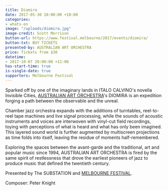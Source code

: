 ```yaml
---
title: Diomira
date: 2017-05-30 10:00:00 +10:00
categories:
- whats-on
image: "/uploads/diomira.jpg"
image-credit: Scott Morrison
button-url: https://www.festival.melbourne/2017/events/diomira/
button-txt: BUY TICKETS
presented-by: AUSTRALIAN ART ORCHESTRA
price: Tickets from $30
datetime:
- 2017-10-07 20:00:00 +11:00
has-start-time: true
is-single-date: true
supporters: Melbourne Festival
---
```


Sparked off by one of the imaginary lands in ITALO CALVINO's novella Invisible Cities, [AUSTRALIAN ART ORCHESTRA](http://www.aao.com.au/)'s DIOMIRA is an expedition forging a path between the observable and the unreal.

Chamber jazz orchestra expands with the additions of turntables, reel-to-reel tape machines and live signal processing, while the sounds of acoustic instruments and voices are interwoven with vinyl-cut field recordings, toying with perceptions of what is heard and what has only been imagined. This layered sound world is further augmented by multiscreen projections as time folds into itself, leaving the residue of moments half-remembered.

Exploring the spaces between the avant-garde and the traditional, art and popular music since 1994, AUSTRALIAN ART ORCHESTRA is fired by the same spirit of restlessness that drove the earliest pioneers of jazz to produce music that defined the twentieth century.

Presented by The SUBSTATION and [MELBOURNE FESTIVAL](https://www.festival.melbourne/).

Composer: Peter Knight



